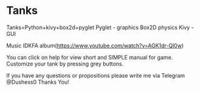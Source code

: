 # Tanks
Tanks=Python+kivy+box2d+pyglet
Pyglet - graphics
Box2D physics
Kivy - GUI

Music IDKFA album(https://www.youtube.com/watch?v=AGK1dr-Ql0w)

You can click on help for view short and SIMPLE manual for game.
Customize your tank by pressing grey buttons.

If you have any questions or propositions please write me via Telegram @Dushess0
Thanks You!



